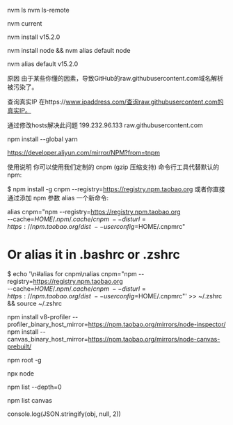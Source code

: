 nvm ls
nvm ls-remote

nvm current

nvm install v15.2.0

nvm install node && nvm alias default node

nvm alias default v15.2.0

原因
由于某些你懂的因素，导致GitHub的raw.githubusercontent.com域名解析被污染了。

查询真实IP
在https://www.ipaddress.com/查询raw.githubusercontent.com的真实IP。

通过修改hosts解决此问题
199.232.96.133 raw.githubusercontent.com



npm install --global yarn



https://developer.aliyun.com/mirror/NPM?from=tnpm


使用说明
你可以使用我们定制的 cnpm (gzip 压缩支持) 命令行工具代替默认的 npm:

$ npm install -g cnpm --registry=https://registry.npm.taobao.org
或者你直接通过添加 npm 参数 alias 一个新命令:

alias cnpm="npm --registry=https://registry.npm.taobao.org \
--cache=$HOME/.npm/.cache/cnpm \
--disturl=https://npm.taobao.org/dist \
--userconfig=$HOME/.cnpmrc"

# Or alias it in .bashrc or .zshrc
$ echo '\n#alias for cnpm\nalias cnpm="npm --registry=https://registry.npm.taobao.org \
  --cache=$HOME/.npm/.cache/cnpm \
  --disturl=https://npm.taobao.org/dist \
  --userconfig=$HOME/.cnpmrc"' >> ~/.zshrc && source ~/.zshrc


npm install v8-profiler --profiler_binary_host_mirror=https://npm.taobao.org/mirrors/node-inspector/
npm install --canvas_binary_host_mirror=https://npm.taobao.org/mirrors/node-canvas-prebuilt/


npm root -g

npx node

npm list --depth=0

npm list canvas


console.log(JSON.stringify(obj, null, 2))



































